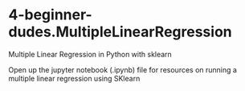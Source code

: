 # 4-beginner-dudes.MultipleLinearRegression
Multiple Linear Regression in Python with sklearn

Open up the jupyter notebook (.ipynb) file for resources on running a multiple linear regression using SKlearn
